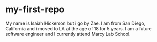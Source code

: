 # my-first-repo
My name is Isaiah Hickerson but i go by Zae. I am from San Diego, California and i moved to LA at the age of 18 for 5 years. I am a future software engineer and I currently attend Marcy Lab School.
